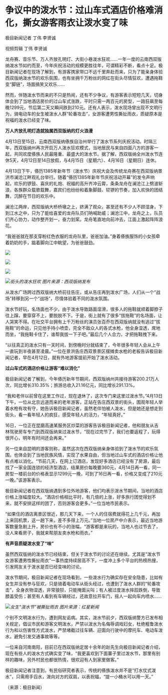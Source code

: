 # 争议中的泼水节：过山车式酒店价格难消化，撕女游客雨衣让泼水变了味

极目新闻记者 丁伟 李贤诚

视频剪辑 丁伟 李贤诚

龙舟赛、音乐节、万人齐放孔明灯、大街小巷泼水狂欢……一年一度的云南西双版纳泼水节如约而至，今年庆祝活动的规模更胜往年，可谓精彩不断，看点十足。极目新闻记者在现场了解到，有游客携家带口不远千里奔赴而来，只为了能亲身体验西双版纳泼水节的欢乐氛围，也有坐拥千万粉丝的网红在街头尽情狂欢，遭遇拖鞋变“脚链”，场面搞笑又欢乐……

然而，伴随泼水节而来的不只是热闹，还有不少争议，有游客表示短短几天，切身体会到了当地酒店房价的过山车式涨跌，平时只需一两百元的房型，一路狂飙至每晚1299元，节后第二天又瞬间跌到210元。还有人表示，泼水现场曾出现不文明行为，骑电动车的女生被泼水人群“轮番攻击”，女游客遭男性撕扯雨衣，质疑原本是祝福的泼水已经变了味。

**万人齐放孔明灯造就独属西双版纳的灯火浪漫**

4月13日至15日，云南西双版纳傣族自治州举行了泼水节系列庆祝活动。时隔三年，西双版纳州再次开启万人泼水狂欢模式，当地居民与来自四面八方的游客一起，共同欢度傣族人民最隆重、最盛大的泼水节。据了解，西双版纳全州泼水节连休5天，4月12日至14日放假，与4月15日（星期六）、4月16日（星期日）连休。

4月13日下午，傣历1385年新年节（泼水节）庆祝大会及传统龙舟赛在西双版纳景洪市澜沧江畔观礼台举行。随着“傣历1385年新年节庆祝活动开幕”的发令声响起，欢乐的锣鼓、喜庆的礼炮、祝福的高升齐冲云霄，条条龙舟在澜沧江上劈波斩浪，各族群众载歌载舞，嘉宾们也纷纷和着象脚鼓、铓锣的节奏，加入欢快的团结舞，沉醉在节日的欢乐中。

澜沧江两岸，西双版纳大桥桥墩之上，挤满了观众，甚至还有不少人不顾湿身，下到江水之中，只为了能给喜爱的龙舟队员们呐喊助威；澜沧江中，龙舟之上，队员们齐心协力，动作整齐划一，奋力划桨。龙舟笔直地向前冲去，江面上激起阵阵浪花。

“我爸爸就在那支穿粉红色衣服的龙舟队里，爸爸加油。”身着傣族服饰的小女孩牵着奶奶的手，踮着脚向江中眺望，为爸爸鼓劲。

![](https://inews.gtimg.com/om_bt/OMNr_KI5xDOciO6GQDsLu06EffPvqTYyjRWPTSCJub1lgAA/1000)

![](https://inews.gtimg.com/om_bt/O0N-r8O1dX87G8wMJgf5iBYAT0TSYs2Zcoc3hk1QwLBpoAA/1000)

![](https://inews.gtimg.com/om_bt/OIdG02U2501aKn5cBORDQfwZNV0OG_LOflkALJkfBLrQcAA/1000)

![](https://inews.gtimg.com/om_bt/OIgnoKxd_gsN_3rUSwF2D5eSLEPEa8HUixPrp30wiUz6gAA/1000)_街头的泼水狂欢
图片来源：西双版纳发布_

从泼水广场跨过西双版纳大桥前往告庄，或从告庄再到泼水广场，人们从一个“战场”转移到另一个“战场”，尽情体验着不同的泼水氛围。

泼水节好玩，名场面也不少。由于泼水导致路面湿滑，很多人的拖鞋就顺着脚脖子往上蹿，要穿穿不上，要脱脱不下。于是，街上就有了很多“拔拖鞋”的名场面，让人哭笑不得。在社交平台拥有上千万粉丝的演员张百乔在西双版纳就没有逃过“拔拖鞋”的命运，只见他手持小喷壶，完全不敌众人的各式水枪，他全身湿透，席地而坐，“我拖鞋卡住了，谁帮我拔一下子吧。”最后几个人合力，才把拖鞋拽下来。

“以往真正的泼水只有一天时间，到傍晚时分就结束了，今年很多年轻人会从上午一直玩到半夜甚至凌晨。”一位在景洪告庄西双景景区摆摊卖水枪的老板告诉极目新闻记者，早在4月12日，就有外地游客提前开始了泼水活动。

**过山车式的酒店价格让游客“难以消化”**

极目新闻记者了解到，今年傣历新年节期间，西双版纳州共接待游客200.21万人次，同比增长310.35%；旅游总收入21.16亿元，同比增长291.13%。

“我和老伴以前曾在这里工作过，现在退休了，这次专门来这里过泼水节。”4月13日下午，一位从北京远道而来的老年游客，正站在告庄西双景的街头，围观年轻人举着水枪有攻有守，她告诉极目新闻记者，虽然老伴怕被人泼水，但是她还是想走到街头，看一看年轻人的疯狂，感受年轻人的活力，“年轻真好。”

16日，一位正在昆磨高速某服务区炒菜的游客告诉极目新闻记者，他和朋友从吉林驾驶房车专门到西双版纳来过泼水节，“现在过完节了，我们也要返程了，玩得很开心，明年有时间还会再来。”

另一位来自昆明的游客则称，虽然这次在西双版纳亲身体验到了泼水节的欢乐氛围，也体会到了当地民族风情，实现了水果自由，但当地过山车式的酒店价格让他有点难以消化。“节前几天，在网上订酒店，发现好多酒店已经没有了房源，最后找了一家全国连锁的经济型酒店，结果房价每晚要360元，4月14日再一看，同一房型一楼前台的价格表显示1299元一晚，可到了16日再一看，价格又变成了210元一晚。”该游客表示。

极目新闻记者在西双版纳遇到多位外地游客，他们均表示泼水节期间，当地的酒店价格上涨幅度较大。“酒店价格相比平时，有几倍的上涨，好多旅行团觉得划不来，就不安排这样的团了，否则游客会更多。”一位当地市民表示。

“如果住的酒店离景区很近，那几天下来，一个人的住宿费就得花上几千元，再加上来回机票，这一趟下来，差不多得上万元。”当地一位房产中介表示，最近当地游客数量急剧上升，房价也有不小的涨幅，“游客都是来玩的，当地人也过节去了，没人来看房子，我就来帮朋友卖水枪和雨衣。”

**有声音质疑泼水变了“味”**

虽然西双版纳的泼水节已经结束，但关于泼水节的讨论还在继续。尤其是“泼水节女游客遭男性撕扯雨衣”一事热度持续居高不下，一度冲上多个平台的热榜热搜，引发网友关于泼水是否已经变味的讨论。

泼水节期间，极目新闻记者在现场看到，一些泼水行为确实存在安全隐患，比如有女生并没有参与狂欢，只是骑着电动车从街头经过，也遭到了泼水人群的“轮番攻击”，全身衣物湿透，非常狼狈，只能掩面尖叫；有人被过度泼水摔跤跌倒，导致膝盖受伤；甚至有人看到有车辆经过，还故意拉开车门，摇人一起向车内喷水……

![](https://inews.gtimg.com/om_bt/O2j473B38B9LZUD0EYSYlFzaYrOecz6evoSLxXX7PAi3YAA/1000)_女生“泼水节”被撕扯雨衣
图片来源：红星新闻_

个别不文明泼水行为，遭到网友诟病。其实，泼水节前夕，西双版纳警方已发布相关规定，倡议市民和游客文明泼水，严禁以泼水为名侮辱调戏妇女，杜绝粗鲁泼水行为和以伤害性方式泼水，严禁堵截过往车辆、迎面向行驶中的摩托车、电动车泼水，避免引发交通事故等等。

一位来自河南南阳，目前已在西双版纳定居十余年的赵先生向极目新闻记者介绍，现在有些人的泼水方式确实变了味，“我更喜欢到下面寨子里过泼水节，那里有别样的趣味，另外村民也都很热情，很欢迎有人到家里做客。”

极目新闻记者注意到，有民俗研究者表示，传统的傣族泼水并不是“打水仗式泼水”，只需用手舀水，泼向对方的双肩，以表祝福，“提一小桶水可以用一天。”

（来源：极目新闻）

